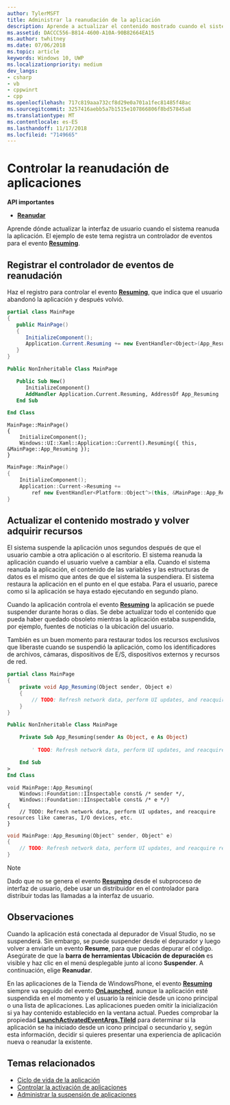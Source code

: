 ```yaml
---
author: TylerMSFT
title: Administrar la reanudación de la aplicación
description: Aprende a actualizar el contenido mostrado cuando el sistema reanuda la aplicación.
ms.assetid: DACCC556-B814-4600-A10A-90B82664EA15
ms.author: twhitney
ms.date: 07/06/2018
ms.topic: article
keywords: Windows 10, UWP
ms.localizationpriority: medium
dev_langs:
- csharp
- vb
- cppwinrt
- cpp
ms.openlocfilehash: 717c819aaa732cf8d29e0a701a1fec81485f48ac
ms.sourcegitcommit: 3257416aebb5a7b1515e107866806f8bd57845a8
ms.translationtype: MT
ms.contentlocale: es-ES
ms.lasthandoff: 11/17/2018
ms.locfileid: "7149665"
---
```

# <a name="handle-app-resume"></a>Controlar la reanudación de aplicaciones

**API importantes**

- [**Reanudar**](https://msdn.microsoft.com/library/windows/apps/br242339)

Aprende dónde actualizar la interfaz de usuario cuando el sistema reanuda la aplicación. El ejemplo de este tema registra un controlador de eventos para el evento [**Resuming**](https://msdn.microsoft.com/library/windows/apps/br242339).

## <a name="register-the-resuming-event-handler"></a>Registrar el controlador de eventos de reanudación

Haz el registro para controlar el evento [**Resuming**](https://msdn.microsoft.com/library/windows/apps/br242339), que indica que el usuario abandonó la aplicación y después volvió.

```csharp
partial class MainPage
{
   public MainPage()
   {
      InitializeComponent();
      Application.Current.Resuming += new EventHandler<Object>(App_Resuming);
   }
}
```

```vb
Public NonInheritable Class MainPage

   Public Sub New()
      InitializeComponent()
      AddHandler Application.Current.Resuming, AddressOf App_Resuming
   End Sub

End Class
```

```cppwinrt
MainPage::MainPage()
{
    InitializeComponent();
    Windows::UI::Xaml::Application::Current().Resuming({ this, &MainPage::App_Resuming });
}
```

```cpp
MainPage::MainPage()
{
    InitializeComponent();
    Application::Current->Resuming +=
        ref new EventHandler<Platform::Object^>(this, &MainPage::App_Resuming);
}
```

## <a name="refresh-displayed-content-and-reacquire-resources"></a>Actualizar el contenido mostrado y volver adquirir recursos

El sistema suspende la aplicación unos segundos después de que el usuario cambie a otra aplicación o al escritorio. El sistema reanuda la aplicación cuando el usuario vuelve a cambiar a ella. Cuando el sistema reanuda la aplicación, el contenido de las variables y las estructuras de datos es el mismo que antes de que el sistema la suspendiera. El sistema restaura la aplicación en el punto en el que estaba. Para el usuario, parece como si la aplicación se haya estado ejecutando en segundo plano.

Cuando la aplicación controla el evento [**Resuming**](https://msdn.microsoft.com/library/windows/apps/br242339) la aplicación se puede suspender durante horas o días. Se debe actualizar todo el contenido que pueda haber quedado obsoleto mientras la aplicación estaba suspendida, por ejemplo, fuentes de noticias o la ubicación del usuario.

También es un buen momento para restaurar todos los recursos exclusivos que liberaste cuando se suspendió la aplicación, como los identificadores de archivos, cámaras, dispositivos de E/S, dispositivos externos y recursos de red.

```csharp
partial class MainPage
{
    private void App_Resuming(Object sender, Object e)
    {
        // TODO: Refresh network data, perform UI updates, and reacquire resources like cameras, I/O devices, etc.
    }
}
```

```vb
Public NonInheritable Class MainPage

    Private Sub App_Resuming(sender As Object, e As Object)
 
        ' TODO: Refresh network data, perform UI updates, and reacquire resources like cameras, I/O devices, etc.

    End Sub
>
End Class
```

```cppwinrt
void MainPage::App_Resuming(
    Windows::Foundation::IInspectable const& /* sender */,
    Windows::Foundation::IInspectable const& /* e */)
{
    // TODO: Refresh network data, perform UI updates, and reacquire resources like cameras, I/O devices, etc.
}
```

```cpp
void MainPage::App_Resuming(Object^ sender, Object^ e)
{
    // TODO: Refresh network data, perform UI updates, and reacquire resources like cameras, I/O devices, etc.
}
```

> [!NOTE]
> Dado que no se genera el evento [**Resuming**](https://msdn.microsoft.com/library/windows/apps/br242339) desde el subproceso de interfaz de usuario, debe usar un distribuidor en el controlador para distribuir todas las llamadas a la interfaz de usuario.

## <a name="remarks"></a>Observaciones

Cuando la aplicación está conectada al depurador de Visual Studio, no se suspenderá. Sin embargo, se puede suspender desde el depurador y luego volver a enviarle un evento **Resume**, para que puedas depurar el código. Asegúrate de que la **barra de herramientas Ubicación de depuración** es visible y haz clic en el menú desplegable junto al icono **Suspender**. A continuación, elige **Reanudar**.

En las aplicaciones de la Tienda de WindowsPhone, el evento [**Resuming**](https://msdn.microsoft.com/library/windows/apps/br242339) siempre va seguido del evento [**OnLaunched**](https://msdn.microsoft.com/library/windows/apps/br242335), aunque la aplicación esté suspendida en el momento y el usuario la reinicie desde un icono principal o una lista de aplicaciones. Las aplicaciones pueden omitir la inicialización si ya hay contenido establecido en la ventana actual. Puedes comprobar la propiedad [**LaunchActivatedEventArgs.TileId**](https://msdn.microsoft.com/library/windows/apps/br224736) para determinar si la aplicación se ha iniciado desde un icono principal o secundario y, según esta información, decidir si quieres presentar una experiencia de aplicación nueva o reanudar la existente.

## <a name="related-topics"></a>Temas relacionados

* [Ciclo de vida de la aplicación](app-lifecycle.md)
* [Controlar la activación de aplicaciones](activate-an-app.md)
* [Administrar la suspensión de aplicaciones](suspend-an-app.md)
